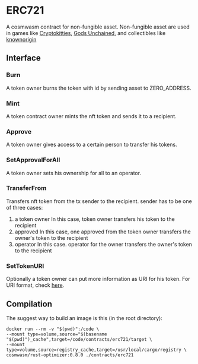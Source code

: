 # ERC721

A cosmwasm contract for non-fungible asset. Non-fungible asset are used in games like [Cryptokitties](https://www.cryptokitties.co/), [Gods Unchained](https://godsunchained.com/), and collectibles like [knownorigin](https://knownorigin.io/) 


## Interface

### Burn

A token owner burns the token with id by sending asset to ZERO_ADDRESS. 

### Mint

A token contract owner mints the nft token and sends it to a recipient. 

### Approve

A token owner gives access to a certain person to transfer his tokens. 

### SetApprovalForAll

A token owner sets his ownership for all to an operator.

### TransferFrom

Transfers nft token from the tx sender to the recipient. sender has to be one of three cases:
1. a token owner
In this case, token owner transfers his token to the recipient
2. approved
In this case, one approved from the token owner transfers the owner's token to the recipient
3. operator
In this case. operator for the owner transfers the owner's token to the recipient

### SetTokenURI

Optionally a token owner can put more information as URI for his token. For URI format, check [here](https://discuss.status.im/t/eip831-uri-format-for-ethereum-in-status/1402).

## Compilation

The suggest way to build an image is this (in the root directory):

```shell script
docker run --rm -v "$(pwd)":/code \
--mount type=volume,source="$(basename "$(pwd)")_cache",target=/code/contracts/erc721/target \
--mount type=volume,source=registry_cache,target=/usr/local/cargo/registry \
cosmwasm/rust-optimizer:0.8.0 ./contracts/erc721
```


